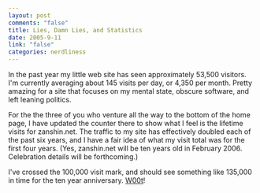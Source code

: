 ```yaml
--- 
layout: post
comments: "false"
title: Lies, Damn Lies, and Statistics
date: 2005-9-11
link: "false"
categories: nerdliness
---
```

In the past year my little web site has seen approximately 53,500 visitors. I'm currently averaging about 145 visits per day, or 4,350 per month. Pretty amazing for a site that focuses on my mental state, obscure software, and left leaning politics.

For the the three of you who venture all the way to the bottom of the home page, I have updated the counter there to show what I feel is the lifetime visits for zanshin.net. The traffic to my site has effectively doubled each of the past six years, and I have a fair idea of what my visit total was for the first four years. (Yes, zanshin.net will be ten years old in February 2006. Celebration details will be forthcoming.)

I've crossed the 100,000 visit mark, and should see something like 135,000 in time for the ten year anniversary. <a href="http://woot.com" title="Woot!">W00t</a>!
